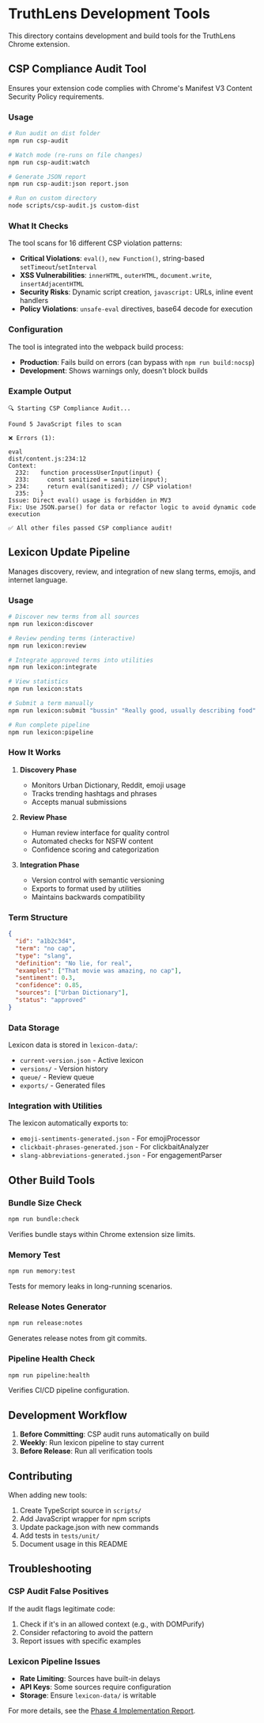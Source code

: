# TruthLens Development Tools

This directory contains development and build tools for the TruthLens Chrome extension.

## CSP Compliance Audit Tool

Ensures your extension code complies with Chrome's Manifest V3 Content Security Policy requirements.

### Usage

```bash
# Run audit on dist folder
npm run csp-audit

# Watch mode (re-runs on file changes)
npm run csp-audit:watch

# Generate JSON report
npm run csp-audit:json report.json

# Run on custom directory
node scripts/csp-audit.js custom-dist
```

### What It Checks

The tool scans for 16 different CSP violation patterns:

- **Critical Violations**: `eval()`, `new Function()`, string-based `setTimeout`/`setInterval`
- **XSS Vulnerabilities**: `innerHTML`, `outerHTML`, `document.write`, `insertAdjacentHTML`
- **Security Risks**: Dynamic script creation, `javascript:` URLs, inline event handlers
- **Policy Violations**: `unsafe-eval` directives, base64 decode for execution

### Configuration

The tool is integrated into the webpack build process:

- **Production**: Fails build on errors (can bypass with `npm run build:nocsp`)
- **Development**: Shows warnings only, doesn't block builds

### Example Output

```
🔍 Starting CSP Compliance Audit...

Found 5 JavaScript files to scan

❌ Errors (1):

eval
dist/content.js:234:12
Context:
  232:   function processUserInput(input) {
  233:     const sanitized = sanitize(input);
> 234:     return eval(sanitized); // CSP violation!
  235:   }
Issue: Direct eval() usage is forbidden in MV3
Fix: Use JSON.parse() for data or refactor logic to avoid dynamic code execution

✅ All other files passed CSP compliance audit!
```

## Lexicon Update Pipeline

Manages discovery, review, and integration of new slang terms, emojis, and internet language.

### Usage

```bash
# Discover new terms from all sources
npm run lexicon:discover

# Review pending terms (interactive)
npm run lexicon:review

# Integrate approved terms into utilities
npm run lexicon:integrate

# View statistics
npm run lexicon:stats

# Submit a term manually
npm run lexicon:submit "bussin" "Really good, usually describing food"

# Run complete pipeline
npm run lexicon:pipeline
```

### How It Works

1. **Discovery Phase**
   - Monitors Urban Dictionary, Reddit, emoji usage
   - Tracks trending hashtags and phrases
   - Accepts manual submissions

2. **Review Phase**
   - Human review interface for quality control
   - Automated checks for NSFW content
   - Confidence scoring and categorization

3. **Integration Phase**
   - Version control with semantic versioning
   - Exports to format used by utilities
   - Maintains backwards compatibility

### Term Structure

```json
{
  "id": "a1b2c3d4",
  "term": "no cap",
  "type": "slang",
  "definition": "No lie, for real",
  "examples": ["That movie was amazing, no cap"],
  "sentiment": 0.3,
  "confidence": 0.85,
  "sources": ["Urban Dictionary"],
  "status": "approved"
}
```

### Data Storage

Lexicon data is stored in `lexicon-data/`:
- `current-version.json` - Active lexicon
- `versions/` - Version history
- `queue/` - Review queue
- `exports/` - Generated files

### Integration with Utilities

The lexicon automatically exports to:
- `emoji-sentiments-generated.json` - For emojiProcessor
- `clickbait-phrases-generated.json` - For clickbaitAnalyzer
- `slang-abbreviations-generated.json` - For engagementParser

## Other Build Tools

### Bundle Size Check
```bash
npm run bundle:check
```
Verifies bundle stays within Chrome extension size limits.

### Memory Test
```bash
npm run memory:test
```
Tests for memory leaks in long-running scenarios.

### Release Notes Generator
```bash
npm run release:notes
```
Generates release notes from git commits.

### Pipeline Health Check
```bash
npm run pipeline:health
```
Verifies CI/CD pipeline configuration.

## Development Workflow

1. **Before Committing**: CSP audit runs automatically on build
2. **Weekly**: Run lexicon pipeline to stay current
3. **Before Release**: Run all verification tools

## Contributing

When adding new tools:
1. Create TypeScript source in `scripts/`
2. Add JavaScript wrapper for npm scripts
3. Update package.json with new commands
4. Add tests in `tests/unit/`
5. Document usage in this README

## Troubleshooting

### CSP Audit False Positives
If the audit flags legitimate code:
1. Check if it's in an allowed context (e.g., with DOMPurify)
2. Consider refactoring to avoid the pattern
3. Report issues with specific examples

### Lexicon Pipeline Issues
- **Rate Limiting**: Sources have built-in delays
- **API Keys**: Some sources require configuration
- **Storage**: Ensure `lexicon-data/` is writable

For more details, see the [Phase 4 Implementation Report](../docs/phase4-implementation-report.md).
